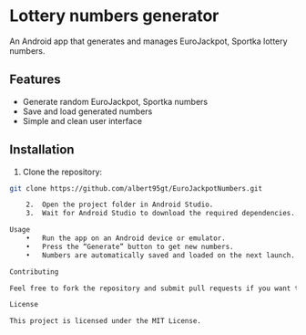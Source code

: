 # Lottery numbers generator

An Android app that generates and manages EuroJackpot, Sportka lottery numbers.

## Features

- Generate random EuroJackpot, Sportka numbers
- Save and load generated numbers
- Simple and clean user interface

## Installation

1. Clone the repository:

```bash
git clone https://github.com/albert95gt/EuroJackpotNumbers.git

	2.	Open the project folder in Android Studio.
	3.	Wait for Android Studio to download the required dependencies.

Usage
	•	Run the app on an Android device or emulator.
	•	Press the “Generate” button to get new numbers.
	•	Numbers are automatically saved and loaded on the next launch.

Contributing

Feel free to fork the repository and submit pull requests if you want to contribute.

License

This project is licensed under the MIT License.
